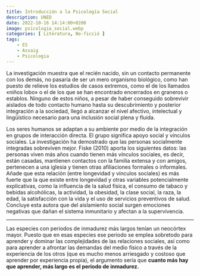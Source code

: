 ```yaml
---
title: Introducción a la Psicología Social
description: UNED
date: 2022-10-16 14:14:00+0200
image: psicologia_social.webp
categories: [ Literatura, No-ficció ]
tags:
    - ES
    - Assaig
    - Psicologia
---
```


La investigación muestra que el recién nacido, sin un contacto permanente con los demás, no pasaría de ser un mero organismo biológico, como han puesto de relieve los estudios de casos extremos, como el de los llamados «niños lobo» o el de los que se han encontrado encerrados en graneros o establos. Ninguno de estos niños, a pesar de haber conseguido sobrevivir aislados de todo contacto humano hasta su descubrimiento y posterior integración a la sociedad, llegó a alcanzar el nivel afectivo, intelectual y lingüístico necesario para una inclusión social plena y fluida.

Los seres humanos se adaptan a su ambiente por medio de la integración en grupos de interacción directa. El grupo significa apoyo social y vínculos sociales. La investigación ha demostrado que las personas socialmente integradas sobreviven mejor. Fiske (2010) aporta los siguientes datos: las personas viven más años cuando tienen más vínculos sociales, es decir, están casadas, mantienen contactos con la familia extensa y con amigos, pertenecen a una iglesia y tienen otras afiliaciones formales o informales. Añade que esta relación (entre longevidad y vínculos sociales) es más fuerte que la que existe entre longevidad y otras variables potencialmente explicativas, como la influencia de la salud física, el consumo de tabaco y bebidas alcohólicas, la actividad, la obesidad, la clase social, la raza, la edad, la satisfacción con la vida y el uso de servicios preventivos de salud. Concluye esta autora que del aislamiento social surgen emociones negativas que dañan el sistema inmunitario y afectan a la supervivencia.

---

Las especies con periodos de inmadurez más largos tenían un neocórtex mayor. Puesto que en esas especies ese periodo se emplea sobretodo para aprender y dominar las complejidades de las relaciones sociales, así como para aprender a afrontar las demandas del medio físico a través de la experiencia de los otros (que es mucho menos arriesgado y costoso que aprender por experiencia propia), el argumento sería que **cuanto más hay que aprender, más largo es el periodo de inmadurez.**
